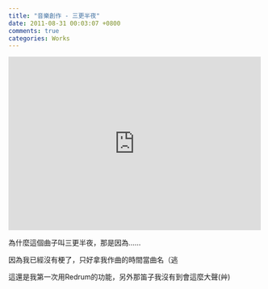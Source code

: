 ```yaml
---
title: "音樂創作 - 三更半夜"
date: 2011-08-31 00:03:07 +0800
comments: true
categories: Works
---
```

<p><iframe width="500" height="345" src="http://www.youtube.com/embed/dZGiWv2k_ig" frameborder="0" allowfullscreen=""></iframe></p><p>為什麼這個曲子叫三更半夜，那是因為&hellip;&hellip;</p><p>因為我已經沒有梗了，只好拿我作曲的時間當曲名（逃</p><p>這還是我第一次用Redrum的功能，另外那笛子我沒有到會這麼大聲(艸)</p>
